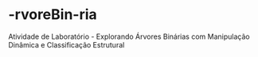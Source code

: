 # -rvoreBin-ria
Atividade de Laboratório - Explorando Árvores Binárias com Manipulação Dinâmica e Classificação Estrutural
